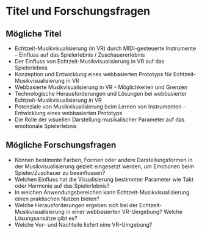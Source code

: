 # Titel und Forschungsfragen

## Mögliche Titel

- Echtzeit-Musikvisualisierung (in VR) durch MIDI-gesteuerte Instrumente – Einfluss auf das Spielerlebnis / Zuschauererlebnis
- Der Einfluss von Echtzeit-Musikvisualisierung in VR auf das Spielerlebnis
- Konzeption und Entwicklung eines webbasierten Prototyps für Echtzeit-Musikvisualisierung in VR
- Webbasierte Musikvisualisierung in VR – Möglichkeiten und Grenzen
- Technologische Herausforderungen und Lösungen bei webbasierter Echtzeit-Musikvisualisierung in VR
- Potenziale von Musikvisualisierung beim Lernen von Instrumenten - Entwicklung eines webbasierten Prototyps
- Die Rolle der visuellen Darstellung musikalischer Parameter auf das emotionale Spielerlebnis

## Mögliche Forschungsfragen

- Können bestimmte Farben, Formen oder andere Darstellungsformen in der Musikvisualisierung gezielt eingesetzt werden, um Emotionen beim Spieler/Zuschauer zu beeinflussen?
- Welchen Einfluss hat die Visualisierung bestimmter Parameter wie Takt oder Harmonie auf das Spielerlebnis?
- In welchen Anwendungsbereichen kann Echtzeit-Musikvisualisierung einen praktischen Nutzen bieten?
- Welche Herausforderungen ergeben sich bei der Echtzeit-Musikvisualisierung in einer webbasierten VR-Umgebung? Welche Lösungsansätze gibt es?
- Welche Vor- und Nachteile liefert eine VR-Umgebung?
